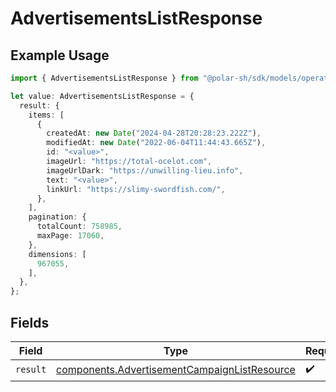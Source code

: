 # AdvertisementsListResponse

## Example Usage

```typescript
import { AdvertisementsListResponse } from "@polar-sh/sdk/models/operations";

let value: AdvertisementsListResponse = {
  result: {
    items: [
      {
        createdAt: new Date("2024-04-28T20:28:23.222Z"),
        modifiedAt: new Date("2022-06-04T11:44:43.665Z"),
        id: "<value>",
        imageUrl: "https://total-ocelot.com",
        imageUrlDark: "https://unwilling-lieu.info",
        text: "<value>",
        linkUrl: "https://slimy-swordfish.com/",
      },
    ],
    pagination: {
      totalCount: 758985,
      maxPage: 17060,
    },
    dimensions: [
      967055,
    ],
  },
};
```

## Fields

| Field                                                                                                        | Type                                                                                                         | Required                                                                                                     | Description                                                                                                  |
| ------------------------------------------------------------------------------------------------------------ | ------------------------------------------------------------------------------------------------------------ | ------------------------------------------------------------------------------------------------------------ | ------------------------------------------------------------------------------------------------------------ |
| `result`                                                                                                     | [components.AdvertisementCampaignListResource](../../models/components/advertisementcampaignlistresource.md) | :heavy_check_mark:                                                                                           | N/A                                                                                                          |